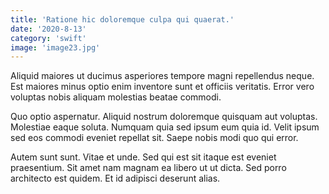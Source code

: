 ```yaml
---
title: 'Ratione hic doloremque culpa qui quaerat.'
date: '2020-8-13'
category: 'swift'
image: 'image23.jpg'
---
```


Aliquid maiores ut ducimus asperiores tempore magni repellendus neque. Est maiores minus optio enim inventore sunt et officiis veritatis. Error vero voluptas nobis aliquam molestias beatae commodi.
 Quo optio aspernatur. Aliquid nostrum doloremque quisquam aut voluptas. Molestiae eaque soluta. Numquam quia sed ipsum eum quia id. Velit ipsum sed eos commodi eveniet repellat sit. Saepe nobis modi quo qui error.
 Autem sunt sunt. Vitae et unde. Sed qui est sit itaque est eveniet praesentium. Sit amet nam magnam ea libero ut ut dicta. Sed porro architecto est quidem. Et id adipisci deserunt alias.
